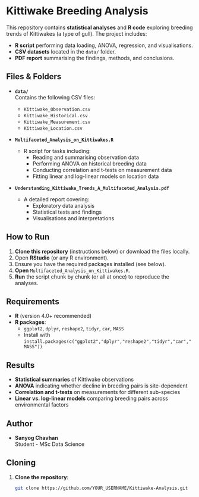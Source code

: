 # Kittiwake Breeding Analysis

This repository contains **statistical analyses** and **R code** exploring breeding trends of Kittiwakes (a type of gull). The project includes:
- **R script** performing data loading, ANOVA, regression, and visualisations.
- **CSV datasets** located in the `data/` folder.
- **PDF report** summarising the findings, methods, and conclusions.

## Files & Folders

- **`data/`**  
  Contains the following CSV files:
  - `Kittiwake_Observation.csv`
  - `Kittiwake_Historical.csv`
  - `Kittiwake_Measurement.csv`
  - `Kittiwake_Location.csv`

- **`Multifaceted_Analysis_on_Kittiwakes.R`**  
  - R script for tasks including:
    - Reading and summarising observation data
    - Performing ANOVA on historical breeding data
    - Conducting correlation and t-tests on measurement data
    - Fitting linear and log-linear models on location data

- **`Understanding_Kittiwake_Trends_A_Multifaceted_Analysis.pdf`**  
  - A detailed report covering:
    - Exploratory data analysis
    - Statistical tests and findings
    - Visualisations and interpretations

## How to Run

1. **Clone this repository** (instructions below) or download the files locally.
2. Open **RStudio** (or any R environment).
3. Ensure you have the required packages installed (see below).
4. **Open** `Multifaceted_Analysis_on_Kittiwakes.R`.
5. **Run** the script chunk by chunk (or all at once) to reproduce the analyses.

## Requirements

- **R** (version 4.0+ recommended)
- **R packages**:  
  - `ggplot2`, `dplyr`, `reshape2`, `tidyr`, `car`, `MASS`  
  - Install with `install.packages(c("ggplot2","dplyr","reshape2","tidyr","car","MASS"))`

## Results

- **Statistical summaries** of Kittiwake observations
- **ANOVA** indicating whether decline in breeding pairs is site-dependent
- **Correlation and t-tests** on measurements for different sub-species
- **Linear vs. log-linear models** comparing breeding pairs across environmental factors

## Author

- **Sanyog Chavhan**  
  Student - MSc Data Science

## Cloning

1. **Clone the repository**:
   ```bash
   git clone https://github.com/YOUR_USERNAME/Kittiwake-Analysis.git
